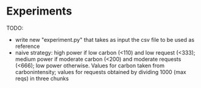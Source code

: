 # Experiments

TODO:
* write new "experiment.py" that takes as input the csv file to be used as reference
* naive strategy: high power if low carbon (<110) and low request (<333); medium power if moderate carbon (<200) and moderate requests (<666); low power otherwise. Values for carbon taken from carbonintensity; values for requests obtained by dividing 1000 (max reqs) in three chunks
